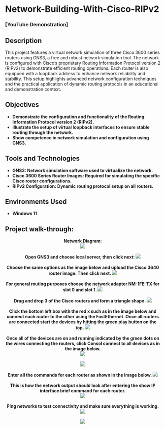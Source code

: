 # Network-Building-With-Cisco-RIPv2

 ### [YouTube Demonstration]

<h2>Description</h2>
This project features a virtual network simulation of three Cisco 3600 series routers using GNS3, a free and robust network simulation tool. The network is configured with Cisco’s proprietary Routing Information Protocol version 2 (RIPv2) to demonstrate efficient routing operations. Each router is also equipped with a loopback address to enhance network reliability and stability. This setup highlights advanced network configuration techniques and the practical application of dynamic routing protocols in an educational and demonstration context.
<br />

<h2>Objectives</h2> 

- <b>Demonstrate the configuration and functionality of the Routing Information Protocol version 2 (RIPv2).</b>
- <b>Illustrate the setup of virtual loopback interfaces to ensure stable routing through the network.</b>
- <b>Show competence in network simulation and configuration using GNS3.</b>


<h2>Tools and Technologies</h2>

- <b>GNS3: Network simulation software used to virtualize the network.<b/>
- <b>Cisco 3600 Series Router Images: Required for simulating the specific Cisco router configurations.<b/>
- <b>RIPv2 Configuration: Dynamic routing protocol setup on all routers.</b> 

<h2>Environments Used </h2>

- <b>Windows 11</b>
  

<h2>Project walk-through:</h2>

<p align="center">
Network Diagram: <br/>
<img src="https://i.imgur.com/CPijL8i.jpeg"/>
<br />
<br />
Open GNS3 and choose local server, then click next:  
<img src="https://i.imgur.com/CDtO620.png" >
<br />
<br />
Choose the same options as the image below and upload the Cisco 3640 router image. Then click next.
<img src="https://i.imgur.com/GbIBXz3.png">
<br />
<br />
For general routing purposes choose the network adapter NM-1FE-TX for slot 0 and slot 1.
<img src="https://i.imgur.com/yletXXP.png">
<br />
<br />
Drag and drop 3 of the Cisco routers and form a triangle shape. 
<img src="https://i.imgur.com/aJABEWx.png">
<br />
<br />
Click the bottom left box with the red x such as in the image below and connect each router to the other using the FastEthernet. Once all routers are connected start the devices by hitting the green play button on the top. 
<img src="https://i.imgur.com/xGSuhz4.png">
<br />
<br />
Once all of the devices are on and running indicated by the green dots on the wires connecting the routers, click Consol connect to all devices as in the image below.
<br />
<img src="https://i.imgur.com/q8jd9oO.png">
<br /> 
<br />
<img src="https://i.imgur.com/go62rqJ.png">
<br />
<br />
Enter all the commands for each router as shown in the image below. 
<img src="https://i.imgur.com/KG9IK1v.png">
<br /> 
<br />
This is how the network output should look after entering the show IP interface brief command for each router. 
<br />
<img src="https://i.imgur.com/uFno9Qh.png">
<br />
<br />
Ping networks to test connectivity and make sure everything is working. 
<img src="https://i.imgur.com/lQ9IGem.png">
<br />
<br />
<img src="https://i.imgur.com/P6UNJaJ.png">
 
